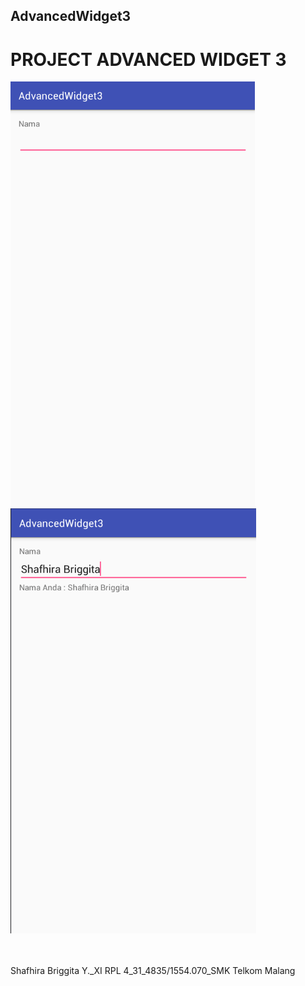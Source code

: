 ## AdvancedWidget3

# PROJECT ADVANCED WIDGET 3 <br>

![screenshots](https://github.com/sbbriggitash/AdvancedWidget3/blob/master/AW3-1.PNG)<br>
![screenshots](https://github.com/sbbriggitash/AdvancedWidget3/blob/master/AW3-2.PNG)<br><br><br>

Shafhira Briggita Y._XI RPL 4_31_4835/1554.070_SMK Telkom Malang
